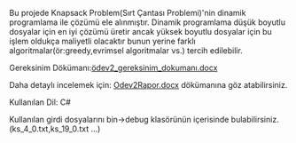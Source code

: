 Bu projede Knapsack Problem(Sırt Çantası Problemi)'nin dinamik programlama ile çözümü ele alınmıştır.
Dinamik programlama düşük boyutlu dosyalar için en iyi çözümü üretir ancak yüksek boyutlu 
dosyalar için bu işlem oldukça maliyetli olacaktır bunun yerine farklı algoritmalar(ör:greedy,evrimsel algoritmalar vs.)
tercih edilebilir.

Gereksinim Dökümanı:[ödev2_gereksinim_dokumanı.docx](https://github.com/osman28tr/Knapsack-Problem-Solution-With-DynamicProgramming/files/11781444/odev2_gereksinim_dokumani.docx)

Daha detaylı incelemek için: [Odev2Rapor.docx](https://github.com/osman28tr/Knapsack-Problem-Solution-With-DynamicProgramming/files/11781440/Odev2Rapor.docx)
dökümanına göz atabilirsiniz.

Kullanılan Dil: C#

Kullanılan girdi dosyalarını bin->debug klasörünün içerisinde bulabilirsiniz.(ks_4_0.txt,ks_19_0.txt ...)
